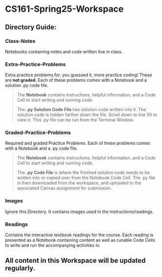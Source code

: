 # CS161-Spring25-Workspace

## Directory Guide:



### **Class-Notes** 
Notebooks containing notes and code written live in class.

### **Extra-Practice-Problems** 
Extra practice problems for, you guessed it, more practice coding! These are **not graded**. Each of these problems comes with a Notebook and a solution .py code file.
> The **Notebook** contains instructions, helpful information, and a Code Cell to start writing and running code.
>
>
>The **.py Solution Code File** has solution code written into it. The solution code is hidden farther down the file. Scroll down to line 50 to view it. This .py file can be run from the Terminal Window.

### **Graded-Practice-Problems** 
Required and graded Practice Problems. Each of these problems comes with a Notebook and a .py code file. 
> The **Notebook** contains instructions, helpful information, and a Code Cell to start writing and running code.
>
>
>The **.py Code File** is where the finished solution code needs to be written into or copied over from the Notebook Code Cell. The .py file is then downloaded from the workspace, and uploaded to the associated Canvas assignment for submission.

### **Images** 
Ignore this Directory. It contains images used in the instructions/readings.

### **Readings** 
Contains the interactive textbook readings for the course. Each reading is presented as a Notebook containing content as well as runable Code Cells to write and run the accompanying activities in.

## All content in this Workspace will be updated regularly.
